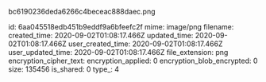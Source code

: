 bc6190236deda6266c4beceac888daec.png

id: 6aa045518edb451b9eddf9a6bfeefc2f
mime: image/png
filename: 
created_time: 2020-09-02T01:08:17.466Z
updated_time: 2020-09-02T01:08:17.466Z
user_created_time: 2020-09-02T01:08:17.466Z
user_updated_time: 2020-09-02T01:08:17.466Z
file_extension: png
encryption_cipher_text: 
encryption_applied: 0
encryption_blob_encrypted: 0
size: 135456
is_shared: 0
type_: 4